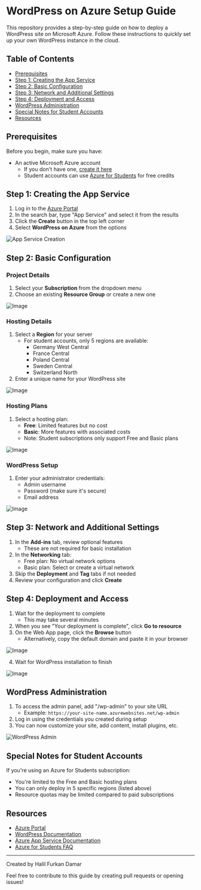 # WordPress on Azure Setup Guide


This repository provides a step-by-step guide on how to deploy a WordPress site on Microsoft Azure. Follow these instructions to quickly set up your own WordPress instance in the cloud.

## Table of Contents

- [Prerequisites](#prerequisites)
- [Step 1: Creating the App Service](#step-1-creating-the-app-service)
- [Step 2: Basic Configuration](#step-2-basic-configuration)
- [Step 3: Network and Additional Settings](#step-3-network-and-additional-settings)
- [Step 4: Deployment and Access](#step-4-deployment-and-access)
- [WordPress Administration](#wordpress-administration)
- [Special Notes for Student Accounts](#special-notes-for-student-accounts)
- [Resources](#resources)

## Prerequisites

Before you begin, make sure you have:

- An active Microsoft Azure account
  - If you don't have one, [create it here](https://portal.azure.com)
  - Student accounts can use [Azure for Students](https://azure.microsoft.com/en-us/free/students/) for free credits

## Step 1: Creating the App Service

1. Log in to the [Azure Portal](https://portal.azure.com)
2. In the search bar, type "App Service" and select it from the results
3. Click the **Create** button in the top left corner
4. Select **WordPress on Azure** from the options

![App Service Creation](images/app-service-creation.png)

## Step 2: Basic Configuration

### Project Details

1. Select your **Subscription** from the dropdown menu
2. Choose an existing **Resource Group** or create a new one

![Image](https://github.com/user-attachments/assets/4c6321de-37e6-4500-bf49-c40b63340785)


### Hosting Details

1. Select a **Region** for your server
   - For student accounts, only 5 regions are available: 
     - Germany West Central
     - France Central
     - Poland Central
     - Sweden Central
     - Switzerland North
2. Enter a unique name for your WordPress site

![Image](https://github.com/user-attachments/assets/a07c7213-0d34-4865-98c6-5804fabc365d)


### Hosting Plans

1. Select a hosting plan:
   - **Free**: Limited features but no cost
   - **Basic**: More features with associated costs
   - Note: Student subscriptions only support Free and Basic plans

![Image](https://github.com/user-attachments/assets/96664841-9510-4142-89c5-319d2ecb8c6c)


### WordPress Setup

1. Enter your administrator credentials:
   - Admin username
   - Password (make sure it's secure)
   - Email address

![Image](https://github.com/user-attachments/assets/4fb56f52-a897-449c-a67b-a4a4b144dcd3)


## Step 3: Network and Additional Settings

1. In the **Add-ins** tab, review optional features
   - These are not required for basic installation
2. In the **Networking** tab:
   - Free plan: No virtual network options
   - Basic plan: Select or create a virtual network
3. Skip the **Deployment** and **Tag** tabs if not needed
4. Review your configuration and click **Create**


## Step 4: Deployment and Access

1. Wait for the deployment to complete
   - This may take several minutes
2. When you see "Your deployment is complete", click **Go to resource**
3. On the Web App page, click the **Browse** button
   - Alternatively, copy the default domain and paste it in your browser
     
![Image](https://github.com/user-attachments/assets/6908b2b6-0ec9-45ba-9fdc-001f9f5adc97)

4. Wait for WordPress installation to finish

![Image](https://github.com/user-attachments/assets/f93791c5-6d28-488b-9754-27f6adbf9197)


## WordPress Administration

1. To access the admin panel, add "/wp-admin" to your site URL
   - Example: `https://your-site-name.azurewebsites.net/wp-admin`
2. Log in using the credentials you created during setup
3. You can now customize your site, add content, install plugins, etc.

![WordPress Admin](images/wp-admin.png)

## Special Notes for Student Accounts

If you're using an Azure for Students subscription:

- You're limited to the Free and Basic hosting plans
- You can only deploy in 5 specific regions (listed above)
- Resource quotas may be limited compared to paid subscriptions



## Resources

- [Azure Portal](https://portal.azure.com)
- [WordPress Documentation](https://wordpress.org/documentation/)
- [Azure App Service Documentation](https://docs.microsoft.com/en-us/azure/app-service/)
- [Azure for Students FAQ](https://azure.microsoft.com/en-us/free/students/faq/)

---

Created by Halil Furkan Damar

Feel free to contribute to this guide by creating pull requests or opening issues!





